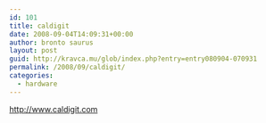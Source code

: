 ```yaml
---
id: 101
title: caldigit
date: 2008-09-04T14:09:31+00:00
author: bronto saurus
layout: post
guid: http://kravca.mu/glob/index.php?entry=entry080904-070931
permalink: /2008/09/caldigit/
categories:
  - hardware
---
```

<a href="http://www.caldigit.com" target="_blank" >http://www.caldigit.com</a>